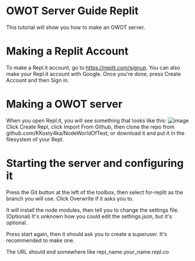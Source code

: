 # OWOT Server Guide Replit
This tutorial will show you how to make an OWOT server.
# Making a Replit Account
To make a Repl.it account, go to https://replit.com/signup. You can also make your Repl.it account with Google.
Once you're done, press Create Account and then Sign in.
# Making a OWOT server
When you open Repl.it, you will see something that looks like this:
![image](https://user-images.githubusercontent.com/126976053/228808481-8b6c5d16-5e4a-4dac-b22b-884e14eaa3d1.png)
Click Create Repl, click Import From Github, then clone the repo from github.com/KKosty4ka/NodeWorldOfText, or download it and put it in the filesystem of your Repl.
# Starting the server and configuring it
Press the Git button at the left of the toolbox, then select for-replit as the branch you will use. Click Overwrite if it asks you to.

It will install the node modules, then tell you to change the settings file. (Optional)
It's unknown how you could edit the settings.json, but it's optional.

Press start again, then it should ask you to create a superuser. It's recommended to make one.

The URL should end somewhere like repl_name.your_name.repl.co


